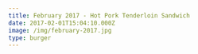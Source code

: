 ```yaml
---
title: February 2017 - Hot Pork Tenderloin Sandwich
date: 2017-02-01T15:04:10.000Z
image: /img/february-2017.jpg
type: burger
---
```


